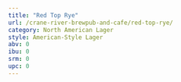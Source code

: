 ```yaml
---
title: "Red Top Rye"
url: /crane-river-brewpub-and-cafe/red-top-rye/
category: North American Lager
style: American-Style Lager
abv: 0
ibu: 0
srm: 0
upc: 0
---
```


